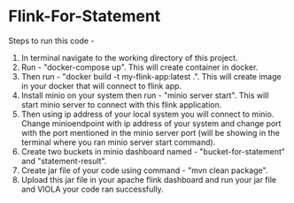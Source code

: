 # Flink-For-Statement

Steps to run this code - 

1. In terminal navigate to the working directory of this project.
2. Run - "docker-compose up". This will create container in docker.
3. Then run - "docker build -t my-flink-app:latest .". This will create image in your docker that will connect to flink app.
4. Install minio on your system then run - "minio server start". This will start minio server to connect with this flink application.
5. Then using ip address of your local system you will connect to minio. Change minioendpoint with ip address of your system and change port with the port mentioned in the minio server port (will be showing in the terminal where you ran minio server start command).
6. Create two buckets in minio dashboard named - "bucket-for-statement" and "statement-result".
7. Create jar file of your code using command - "mvn clean package".
8. Upload this jar file in your apache flink dashboard and run your jar file and VIOLA your code ran successfully.
